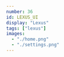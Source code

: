 ```yaml
---
number: 36
id: LEXUS_UI
display: "Lexus"
tags: ["lexus"]
images:
  - "./home.png"
  - "./settings.png"
---
```

